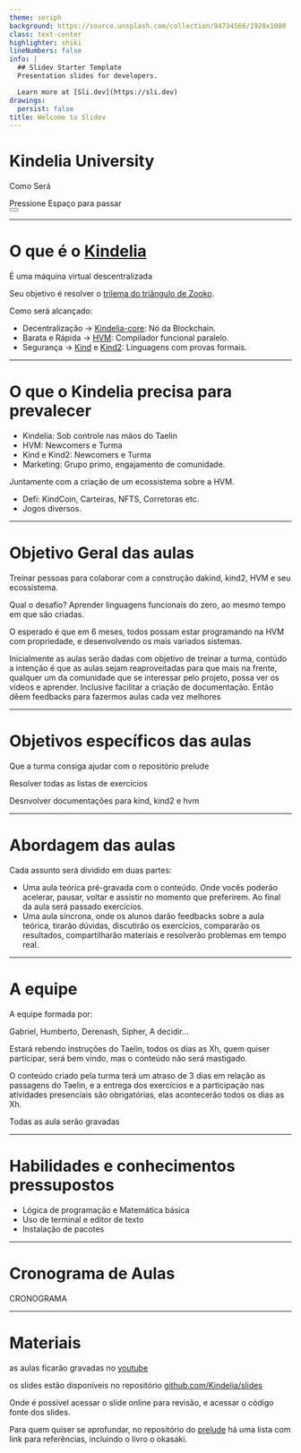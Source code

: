 ```yaml
---
theme: seriph
background: https://source.unsplash.com/collection/94734566/1920x1080
class: text-center
highlighter: shiki
lineNumbers: false
info: |
  ## Slidev Starter Template
  Presentation slides for developers.

  Learn more at [Sli.dev](https://sli.dev)
drawings:
  persist: false
title: Welcome to Slidev
---
```


# Kindelia University

Como Será

<div class="pt-12">
  <span @click="$slidev.nav.next" class="px-2 py-1 rounded cursor-pointer" hover="bg-white bg-opacity-10">
    Pressione Espaço para passar
     <carbon:arrow-right class="inline"/>
  </span>
</div>

<div class="abs-br m-6 flex gap-2">
  <button @click="$slidev.nav.openInEditor()" title="Open in Editor" class="text-xl icon-btn opacity-50 !border-none !hover:text-white">
    <carbon:edit />
  </button>
  <a href="https://github.com/slidevjs/slidev" target="_blank" alt="GitHub"
    class="text-xl icon-btn opacity-50 !border-none !hover:text-white">
    <carbon-logo-github />
  </a>
</div>

<!--
The last comment block of each slide will be treated as slide notes. It will be visible and editable in Presenter Mode along with the slide. [Read more in the docs](https://sli.dev/guide/syntax.html#notes)
-->

---

# O que é o [Kindelia](http://kindelia.org/)
 
 É uma máquina virtual descentralizada

 Seu objetivo é resolver o [trilema do triângulo de Zooko](https://en.wikipedia.org/wiki/Zooko%27s_triangle).

Como será alcançado:
- Decentralização → [Kindelia-core](https://github.com/Kindelia/Kindelia): Nó da Blockchain.
- Barata e Rápida  → [HVM](https://github.com/kindelia/hvm): Compilador funcional paralelo.
- Segurança  → [Kind](https://github.com/Kindelia/Kind) e [Kind2](https://github.com/Kindelia/Kind2): Linguagens com provas formais.

---

# O que o Kindelia precisa para prevalecer

- Kindelia: Sob controle nas mãos do Taelin
- HVM: Newcomers e Turma
- Kind e Kind2: Newcomers e Turma
- Marketing: Grupo primo, engajamento de comunidade.

Juntamente com a criação de um ecossistema sobre a HVM.
* Defi: KindCoin, Carteiras, NFTS, Corretoras etc. 
* Jogos diversos.


---

# Objetivo  Geral das aulas

Treinar pessoas para  colaborar com a construção dakind, kind2, HVM e seu ecossistema.

Qual o desafio? Aprender linguagens funcionais do zero, ao mesmo tempo em que são criadas.

O esperado é que em 6 meses, todos possam estar programando na HVM com propriedade, e desenvolvendo os mais variados sistemas.

Inicialmente as aulas serão dadas com objetivo de treinar a turma, contúdo a intenção é que as aulas sejam reaproveitadas para que mais na frente, qualquer um da comunidade que se interessar pelo projeto, possa ver os vídeos e aprender. Inclusive facilitar a criação de documentação. Então dêem feedbacks para fazermos aulas cada vez melhores

---

# Objetivos específicos das aulas

Que a turma consiga ajudar com o repositório prelude

Resolver todas as listas de exercícios

Desnvolver documentações para kind, kind2 e hvm


---

# Abordagem das aulas

Cada assunto será dividido em duas partes:

* Uma aula teórica pré-gravada com o conteúdo. Onde vocês poderão acelerar, pausar, voltar e assistir no momento que preferirem. Ao final da aula será passado exercícios.
* Uma aula síncrona, onde os alunos darão feedbacks sobre a aula teórica, tirarão dúvidas, discutirão os exercícios, compararão os resultados, compartilharão materiais e resolverão problemas em tempo real.


---

# A equipe

A equipe formada por: 

Gabriel, Humberto, Derenash, Sipher, A decidir...

Estará rebendo instruções do Taelin, todos os dias as Xh, quem quiser participar, será bem vindo, mas o conteúdo não será mastigado.

O conteúdo criado pela turma terá um atraso de 3 dias em relação as passagens do Taelin, e a entrega dos exercícios e a participação nas atividades presenciais são obrigatórias, elas acontecerão todos os dias as Xh.

Todas as aula serão gravadas

--- 

# Habilidades e conhecimentos pressupostos

* Lógica de programação e Matemática básica
* Uso de terminal e editor de texto
* Instalação de pacotes

---

# Cronograma de Aulas

CRONOGRAMA

---

# Materiais

as aulas ficarão gravadas no [youtube](https://www.youtube.com/c/Kindelia)

os slides estão disponíveis no repositório [github.com/Kindelia/slides](https://github.com/Kindelia/slides)

Onde é possível acessar o slide online para revisão, e acessar o código fonte dos slides.

Para quem quiser se aprofundar, no repositório do [prelude](https://github.com/Kindelia/prelude) há uma lista com link para referências, incluindo o livro o okasaki. 



